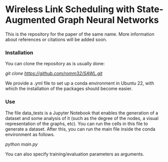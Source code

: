# Wireless Link Scheduling with State-Augmented Graph Neural Networks
This is the repository for the paper of the same name. More information about references or citations will be added soon.

### Installation
You can clone the repository as is usually done:

_git clone https://github.com/romm32/SAWL.git_

We provide a .yml file to set up a conda environment in Ubuntu 22, with which the installation of the packages should become easier.

### Use
The file data_tests is a Jupyter Notebook that enables the generation of a dataset and some analysis of it 
(such as the degree of the nodes, a visual representation of the graphs, etc). You can run the cells in this
file to generate a dataset. After this, you can run the main file inside the conda environment as follows.

_python main.py_

You can also specify training/evaluation parameters as arguments.
